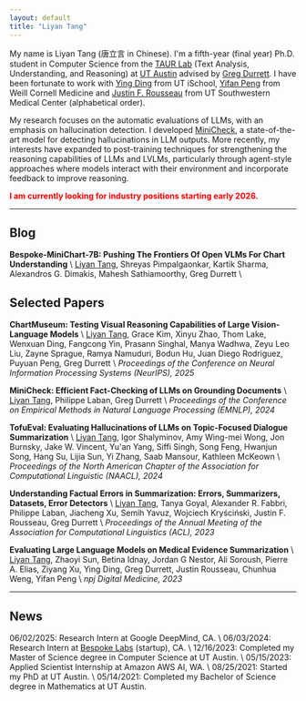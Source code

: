 ```yaml
---
layout: default
title: "Liyan Tang"
---
```


My name is Liyan Tang (唐立言 in Chinese). I'm a fifth-year (final year) Ph.D. student in Computer Science from the [TAUR Lab](https://taur.cs.utexas.edu) (Text Analysis, Understanding, and Reasoning) at [UT Austin](https://www.utexas.edu/) advised by [Greg Durrett](https://www.cs.utexas.edu/~gdurrett/). I have been fortunate to work with [Ying Ding](https://yingding.ischool.utexas.edu) from UT iSchool, [Yifan Peng](https://pengyifan.com) from Weill Cornell Medicine and [Justin F. Rousseau](https://dellmed.utexas.edu/directory/justin-rousseau) from UT Southwestern Medical Center (alphabetical order). 

My research focuses on the automatic evaluations of LLMs, with an emphasis on hallucination detection. I developed [MiniCheck](https://llm-aggrefact.github.io), a state-of-the-art model for detecting hallucinations in LLM outputs. More recently, my interests have expanded to post-training techniques for strengthening the reasoning capabilities of LLMs and LVLMs, particularly through agent-style approaches where models interact with their environment and incorporate feedback to improve reasoning.

<!-- I had a research internship at [Bespoke Labs](https://bespokelabs.ai) (startup) 2024-2025. Check out our SOTA fact-checking model [
Bespoke-MiniCheck-7B](https://huggingface.co/bespokelabs/Bespoke-MiniCheck-7B) on the [LLM-AggreFact leaderboard](https://llm-aggrefact.github.io) across 11 hulluciantion detection datasets and the real-time [demo](https://playground.bespokelabs.ai) based on my [MiniCheck paper](https://arxiv.org/pdf/2404.10774). -->

<span style="color: red; font-weight: bold;">I am currently looking for industry positions starting early 2026.</span>

---

## Blog

**Bespoke-MiniChart-7B: Pushing The Frontiers Of Open VLMs For Chart Understanding** [<i class="fa-solid fa-file"></i>](https://www.bespokelabs.ai/blog/bespoke-minichart-7b) \\
<u>Liyan Tang</u>, Shreyas Pimpalgaonkar, Kartik Sharma, Alexandros G. Dimakis, Mahesh Sathiamoorthy, Greg Durrett \\

## Selected Papers

<!-- <a href="https://arxiv.org/pdf/2505.13444"><img alt="Endpoint Badge" src="https://img.shields.io/endpoint?url=https://img.shields.io/endpoint?url=https%3A%2F%2Fapi.juleskreuer.eu%2Fcitation-badge.php%3Fshield%26doi%3D10.48550%2FarXiv.2505.13444&style=social&logo=googlescholar&logoSize=amg&label=Paper&labelColor=white&color=white" style="vertical-align: -4px;"></a> -->

**ChartMuseum: Testing Visual Reasoning Capabilities of Large Vision-Language Models** [<i class="fa-solid fa-file"></i>](https://arxiv.org/pdf/2505.13444) \\
<u>Liyan Tang</u>, Grace Kim, Xinyu Zhao, Thom Lake, Wenxuan Ding, Fangcong Yin, Prasann Singhal, Manya Wadhwa, Zeyu Leo Liu, Zayne Sprague, Ramya Namuduri, Bodun Hu, Juan Diego Rodriguez, Puyuan Peng, Greg Durrett \\
<em>Proceedings of the Conference on Neural Information Processing Systems (NeurIPS), 2025</em> 

**MiniCheck: Efficient Fact-Checking of LLMs on Grounding Documents** [<i class="fa-solid fa-file"></i>](https://aclanthology.org/2024.emnlp-main.499.pdf)\\
<u>Liyan Tang</u>, Philippe Laban, Greg Durrett \\
<em>Proceedings of the Conference on Empirical Methods in Natural Language Processing (EMNLP), 2024</em> 
<!-- <a href="https://aclanthology.org/2024.emnlp-main.499.pdf"><img alt="Endpoint Badge" src="https://img.shields.io/endpoint?url=https%3A%2F%2Fapi.juleskreuer.eu%2Fcitation-badge.php%3Fshield%26doi%3D10.48550%2FarXiv.2404.10774&style=social&logo=googlescholar&logoSize=amg&label=Paper&labelColor=white&color=white" style="vertical-align: -4px;"></a>\\ -->

**TofuEval: Evaluating Hallucinations of LLMs on Topic-Focused Dialogue Summarization** [<i class="fa-solid fa-file"></i>](https://aclanthology.org/2024.naacl-long.251.pdf)\\
<u>Liyan Tang</u>, Igor Shalyminov, Amy Wing-mei Wong, Jon Burnsky, Jake W. Vincent, Yu'an Yang, Siffi Singh, Song Feng, Hwanjun Song, Hang Su, Lijia Sun, Yi Zhang, Saab Mansour, Kathleen McKeown \\
<em>Proceedings of the North American Chapter of the Association for Computational Linguistic (NAACL), 2024</em>
<!-- <a href="https://aclanthology.org/2024.naacl-long.251.pdf"><img alt="Endpoint Badge" src="https://img.shields.io/endpoint?url=https%3A%2F%2Fapi.juleskreuer.eu%2Fcitation-badge.php%3Fshield%26doi%3D10.48550%2FarXiv.2402.13249&style=social&logo=googlescholar&logoSize=amg&label=Paper&labelColor=white&color=white" style="vertical-align: -4px;"></a> \\ -->


**Understanding Factual Errors in Summarization: Errors, Summarizers, Datasets, Error Detectors** [<i class="fa-solid fa-file"></i>](https://aclanthology.org/2023.acl-long.650.pdf)\\
<u>Liyan Tang</u>, Tanya Goyal, Alexander R. Fabbri, Philippe Laban, Jiacheng Xu, Semih Yavuz, Wojciech Kryściński, Justin F. Rousseau, Greg Durrett \\
<em>Proceedings of the Annual Meeting of the Association for Computational Linguistics (ACL), 2023</em>
<!-- <a href="https://aclanthology.org/2023.acl-long.650.pdf"><img alt="Endpoint Badge" src="https://img.shields.io/endpoint?url=https%3A%2F%2Fapi.juleskreuer.eu%2Fcitation-badge.php%3Fshield%26doi%3D10.48550%2FarXiv.2205.12854&style=social&logo=googlescholar&logoSize=amg&label=Paper&labelColor=white&color=white" style="vertical-align: -4px;"></a>\\ -->


**Evaluating Large Language Models on Medical Evidence Summarization** [<i class="fa-solid fa-file"></i>](https://www.nature.com/articles/s41746-023-00896-7.pdf)\\
<u>Liyan Tang</u>, Zhaoyi Sun, Betina Idnay, Jordan G Nestor, Ali Soroush, Pierre A. Elias, Ziyang Xu, Ying Ding, Greg Durrett, Justin Rousseau, Chunhua Weng, Yifan Peng \\
<em>npj Digital Medicine, 2023</em>
<!-- <a href="https://www.nature.com/articles/s41746-023-00896-7.pdf"><img alt="Endpoint Badge" src="https://img.shields.io/endpoint?url=https%3A%2F%2Fapi.juleskreuer.eu%2Fcitation-badge.php%3Fshield%26doi%3D10.1038%2Fs41746-023-00896-7&style=social&logo=googlescholar&logoSize=amg&label=Paper&labelColor=white&color=white" style="vertical-align: -4px;"></a> \\ -->

---

## News

06/02/2025: Research Intern at Google DeepMind, CA. \\
06/03/2024: Research Intern at [Bespoke Labs](https://bespokelabs.ai) (startup), CA. \\
12/16/2023: Completed my Master of Science degree in Computer Science at UT Austin. \\
05/15/2023: Applied Scientist Internship at Amazon AWS AI, WA. \\
08/25/2021: Started my PhD at UT Austin. \\
05/14/2021: Completed my Bachelor of Science degree in Mathematics at UT Austin.
